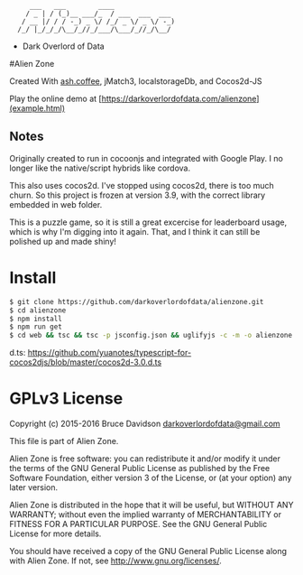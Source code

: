          ___   ___        ____
        / _ | / (_)__ ___/_  / ___  ___  ___
       / __ |/ / / -_) _ \/ /_/ _ \/ _ \/ -_)
      /_/ |_/_/_/\__/_//_/___/\___/_//_/\__/
    

  - Dark Overlord of Data


#Alien Zone

Created With [ash.coffee](https://github.com/darkoverlordofdata/ash.coffee), 
jMatch3, 
localstorageDb, 
and Cocos2d-JS


Play the online demo at [https://darkoverlordofdata.com/alienzone](example.html)

## Notes

Originally created to run in cocoonjs and integrated with Google Play. 
I no longer like the native/script hybrids like cordova. 

This also uses cocos2d. I've stopped using cocos2d, there is too much churn. 
So this project is frozen at version 3.9, with the correct library embedded in web folder.

This is a puzzle game, so it is still a great excercise for leaderboard usage, which is why I'm digging into it again. That, and I think it can still be polished up and made shiny!


# Install

```bash
$ git clone https://github.com/darkoverlordofdata/alienzone.git
$ cd alienzone
$ npm install
$ npm run get
$ cd web && tsc && tsc -p jsconfig.json && uglifyjs -c -m -o alienzone.min.js
```


d.ts:
https://github.com/yuanotes/typescript-for-cocos2djs/blob/master/cocos2d-3.0.d.ts

# GPLv3 License

Copyright (c) 2015-2016 Bruce Davidson <darkoverlordofdata@gmail.com>

This file is part of Alien Zone.

Alien Zone is free software: you can redistribute it and/or modify
it under the terms of the GNU General Public License as published by
the Free Software Foundation, either version 3 of the License, or
(at your option) any later version.

Alien Zone is distributed in the hope that it will be useful,
but WITHOUT ANY WARRANTY; without even the implied warranty of
MERCHANTABILITY or FITNESS FOR A PARTICULAR PURPOSE.  See the
GNU General Public License for more details.

You should have received a copy of the GNU General Public License
along with Alien Zone.  If not, see <http://www.gnu.org/licenses/>.
